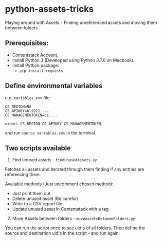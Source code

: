# python-assets-tricks
Playing around with Assets - Finding unreferenced assets and moving them between folders

## Prerequisites:
* Contentstack Account.
* Install Python 3 (Developed using Python 3.7.6 on Macbook).
* Install Python package:
  * `pip install requests`

## Define environmental variables
e.g. `variables.env` file:
```
CS_REGION=NA
CS_APIKEY=blt972.....
CS_MANAGEMENTOKEN=cs....

export CS_REGION CS_APIKEY CS_MANAGEMENTOKEN
```
and run `source variables.env` in the terminal.

## Two scripts available
1. Find unused assets - `findUnusedAssets.py`

Fetches all assets and iterated through them finding if any entries are referencing them.

Available methods (Just uncomment chosen method):
 * Just print them out
 * Delete unused asset (Be careful)
 * Write to a CSV report file
 * Update unused asset in Contentstack with a tag
 
2. Move Assets between folders - `moveAssetsBetweenFolders.py`

You can run the script once to see uid's of all folders.
Then define the source and destination uid's in the script - and run again.
